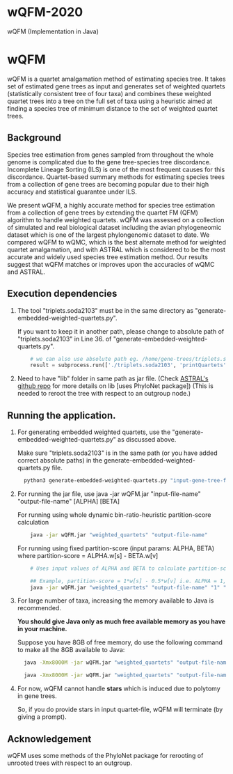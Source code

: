 # wQFM-2020
wQFM (Implementation in Java) 


<!-- Headings -->
# wQFM
<!-- Strong -->
wQFM is a quartet amalgamation method of estimating species tree. It takes set of estimated gene trees as input and generates set of weighted quartets (statistically consistent tree of four taxa) and combines these weighted quartet trees into a tree on the full set of taxa using a heuristic aimed at finding a species tree of minimum distance to the set of weighted quartet trees.

## Background
Species tree estimation from genes sampled from throughout the whole genome is complicated due to the gene tree-species tree discordance. Incomplete Lineage Sorting (ILS) is one of the most frequent causes for this discordance.
Quartet-based summary methods for estimating species trees from a collection of
gene trees are becoming popular due to their high accuracy and statistical guarantee
under ILS.

We present wQFM, a highly accurate method for species tree estimation
from a collection of gene trees by extending the quartet FM (QFM) algorithm to
handle weighted quartets. wQFM was assessed on a collection of simulated and real
biological dataset including the avian phylogeneomic dataset which is one of the
largest phylongenomic dataset to date. We compared wQFM to wQMC, which is
the best alternate method for weighted quartet amalgamation, and with ASTRAL
which is considered to be the most accurate and widely used species tree estimation
method. Our results suggest that wQFM matches or improves upon the accuracies
of wQMC and ASTRAL.

## Execution dependencies
<!-- OL -->
1. The tool "triplets.soda2103" must be in the same directory as "generate-embedded-weighted-quartets.py".
    
    If you want to keep it in another path, please change to absolute path of "triplets.soda2103" in Line 36. of "generate-embedded-weighted-quartets.py".
    <!-- Code Blocks -->
    ```python
        # we can also use absolute path eg. /home/gene-trees/triplets.soda2103 instead of keeping the tool in the same directory.
        result = subprocess.run(['./triplets.soda2103', 'printQuartets', tmp_file_name], stdout=subprocess.PIPE)
    ```

2. Need to have "lib" folder in same path as jar file. 
    (Check [ASTRAL's github repo](https://github.com/smirarab/ASTRAL) for more details on lib [uses PhyloNet package])
    (This is needed to reroot the tree with respect to an outgroup node.)


## Running the application.
<!-- OL -->
1.  For generating embedded weighted quartets, use the "generate-embedded-weighted-quartets.py" as discussed above.
    
    Make sure "triplets.soda2103" is in the same path (or you have added correct absolute paths) in the generate-embedded-weighted-quartets.py file.

    <!-- Code Blocks -->
    ```bash
      python3 generate-embedded-weighted-quartets.py "input-gene-tree-file-name" "output-quartet-file-name"
    ``` 

2. For running the jar file, use java -jar wQFM.jar "input-file-name" "output-file-name" [ALPHA] [BETA]

    For running using whole dynamic bin-ratio-heuristic partition-score calculation
    <!-- Code Blocks -->
      ```bash
          java -jar wQFM.jar "weighted_quartets" "output-file-name" 
      ```
    For running using fixed partition-score (input params: ALPHA, BETA) where partition-score = ALPHA.w[s] - BETA.w[v]
  
    <!-- Code Blocks -->
      ```bash
          # Uses input values of ALPHA and BETA to calculate partition-score = ALPHA*w[s] - BETA*w[v]

          ## Example, partition-score = 1*w[s] - 0.5*w[v] i.e. ALPHA = 1, BETA = 0.5
          java -jar wQFM.jar "weighted_quartets" "output-file-name" "1" "0.5"
     ```

3. For large number of taxa, increasing the memory available to Java is recommended. 

    **You should give Java only as much free available memory as you have in your machine.** 

    Suppose you have 8GB of free memory, do use the following command to make all the 8GB available to Java:

    <!-- Code Blocks -->
    ```bash
      java -Xmx8000M -jar wQFM.jar "weighted_quartets" "output-file-name" ## dynamic ratio-based partition-score

      java -Xmx8000M -jar wQFM.jar "weighted_quartets" "output-file-name" "1" "0.5" ## fixed partition-score
    ```

4. For now, wQFM cannot handle **stars** which is induced due to polytomy in gene trees.
  
    So, if you do provide stars in input quartet-file, wQFM will terminate (by giving a prompt).


## Acknowledgement
wQFM uses some methods of the PhyloNet package for rerooting of unrooted trees with respect to an outgroup.
